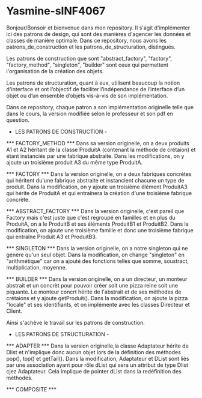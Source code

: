 # Yasmine-sINF4067
Bonjour/Bonsoir et bienvenue dans mon repository. Il s'agit d'implémenter ici des patrons de design, qui sont des manières d'agencer les données et classes de manière optimale.
Dans ce repository, nous avons les patrons_de_construction et les patrons_de_structuration, distingués.

Les patrons de construction que sont "abstract_factory", "factory", "factory_method", "singleton", "builder" sont ceux qui permettent l'organisation de la création des objets.

Les patrons de structuration, quant à eux, utilisent beaucoup la notion d'interface et ont l’objectif de faciliter l’indépendance de l’interface d’un objet ou d’un ensemble d’objets vis-à-vis de son implémentation. 

Dans ce repository, chaque patron a son implémentation originelle telle que dans le cours, la version modifiée selon le professeur et son pdf en question.

- LES PATRONS DE CONSTRUCTION -

***  FACTORY_METHOD ***
Dans sa version originelle, on a deux produits A1 et A2 héritant de la classe ProduitA (contenant la méthode de crétaion) et étant instanciés par une fabrique abstraite.
Dans les modifications, on y ajoute un troisième produit A3 du même type ProduitA.

*** FACTORY ***
Dans la version originelle, on a deux fabriques concrètes qui héritent du'une fabrique abstraite et instancient chacune un type de produit.
Dans la modification, on y ajoute un troisième élément ProduitA3 qui hérite de ProduitA et qui entraînera la création d'une troisième fabrique concrète.

*** ABSTRACT_FACTORY ***
Dans la version originelle, c'est pareil que Factory mais c'est juste que c'est regroupé en familles et en plus du ProduitA, on a le ProduitB et ses éléments ProduitB1 et ProduitB2.
Dans la modification, on ajoute une troisième famille et donc une troisième fabrique qui entraîne Produit A3 et ProduitB3.

*** SINGLETON ***
Dans la version originelle, on a notre singleton qui ne génère qu'un seul objet.
Dans la modification, on change "singleton" en "arithmétique" car on a ajouté des fonctions telles que somme, soustract, multiplication, moyenne.

*** BUILDER ***
Dans la version originelle, on a un directeur, un monteur abstrait et un concrèt pour pouvoir créer soit une pizza reine soit une piquante. Le monteur concrt hérite de l'abstrait et de ses méthodes de crétaions et y ajoute getProduit().
Dans la modification, on ajoute la pizza "locale" et ses identifiants, et on implémente avec les classes Directeur et Client.

Ainsi s'achève le travail sur les patrons de construction.


- LES PATRONS DE STRUCTURATION -

*** ADAPTER ***
Dans la version originelle,la classe Adaptateur hérite de Dlist et n'implique donc aucun objet lors de la définition des méthodes pop(), top() et getTail(). 
Dans la modification, Adaptateur et DList sont liés par une association ayant pour rôle dList qui sera un attribut de type Dlist cjez Adaptateur. Cela implique de pointer dList dans la redéfinition des méthodes.

*** COMPOSITE ***
